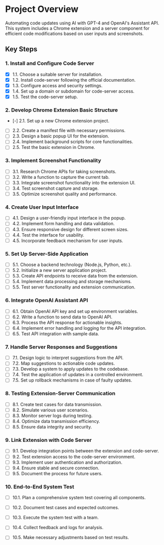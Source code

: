
# Project Overview
Automating code updates using AI with GPT-4 and OpenAI's Assistant API. This system includes a Chrome extension and a server component for efficient code modifications based on user inputs and screenshots.

## Key Steps

### 1. Install and Configure Code Server
- [x] 1.1. Choose a suitable server for installation.
- [x] 1.2. Install code-server following the official documentation.
- [x] 1.3. Configure access and security settings.
- [x] 1.4. Set up a domain or subdomain for code-server access.
- [x] 1.5. Test the code-server setup.

### 2. Develop Chrome Extension Basic Structure
- [-] 2.1. Set up a new Chrome extension project.
- [ ] 2.2. Create a manifest file with necessary permissions.
- [ ] 2.3. Design a basic popup UI for the extension.
- [ ] 2.4. Implement background scripts for core functionalities.
- [ ] 2.5. Test the basic extension in Chrome.

### 3. Implement Screenshot Functionality
- [ ] 3.1. Research Chrome APIs for taking screenshots.
- [ ] 3.2. Write a function to capture the current tab.
- [ ] 3.3. Integrate screenshot functionality into the extension UI.
- [ ] 3.4. Test screenshot capture and storage.
- [ ] 3.5. Optimize screenshot quality and performance.

### 4. Create User Input Interface
- [ ] 4.1. Design a user-friendly input interface in the popup.
- [ ] 4.2. Implement form handling and data validation.
- [ ] 4.3. Ensure responsive design for different screen sizes.
- [ ] 4.4. Test the interface for usability.
- [ ] 4.5. Incorporate feedback mechanism for user inputs.

### 5. Set Up Server-Side Application
- [ ] 5.1. Choose a backend technology (Node.js, Python, etc.).
- [ ] 5.2. Initialize a new server application project.
- [ ] 5.3. Create API endpoints to receive data from the extension.
- [ ] 5.4. Implement data processing and storage mechanisms.
- [ ] 5.5. Test server functionality and extension communication.

### 6. Integrate OpenAI Assistant API
- [ ] 6.1. Obtain OpenAI API key and set up environment variables.
- [ ] 6.2. Write a function to send data to OpenAI API.
- [ ] 6.3. Process the API response for actionable insights.
- [ ] 6.4. Implement error handling and logging for the API integration.
- [ ] 6.5. Test API integration with sample data.

### 7. Handle Server Responses and Suggestions
- [ ] 7.1. Design logic to interpret suggestions from the API.
- [ ] 7.2. Map suggestions to actionable code updates.
- [ ] 7.3. Develop a system to apply updates to the codebase.
- [ ] 7.4. Test the application of updates in a controlled environment.
- [ ] 7.5. Set up rollback mechanisms in case of faulty updates.

### 8. Testing Extension-Server Communication
- [ ] 8.1. Create test cases for data transmission.
- [ ] 8.2. Simulate various user scenarios.
- [ ] 8.3. Monitor server logs during testing.
- [ ] 8.4. Optimize data transmission efficiency.
- [ ] 8.5. Ensure data integrity and security.

### 9. Link Extension with Code Server
- [ ] 9.1. Develop integration points between the extension and code-server.
- [ ] 9.2. Test extension access to the code-server environment.
- [ ] 9.3. Implement user authentication and authorization.
- [ ] 9.4. Ensure stable and secure connection.
- [ ] 9.5. Document the process for future users.

### 10. End-to-End System Test
- [ ] 10.1. Plan a comprehensive system test covering all components.
- [ ] 10.2. Document test cases and expected outcomes.
- [ ] 10.3. Execute the system test with a team.
- [ ] 10.4. Collect feedback and logs for analysis.
- [ ] 10.5. Make necessary adjustments based on test results.

